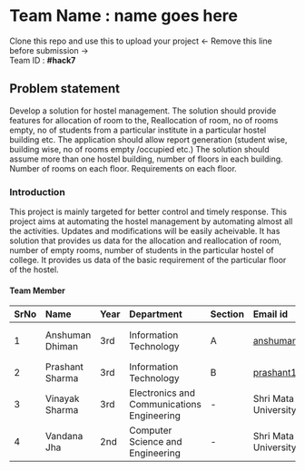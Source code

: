 # Team Name : name goes here
Clone this repo and use this to upload your project  <- Remove this line before submission -> <br>
Team ID : **#hack7**    <!--- Replace __ with problem statement number -->

## Problem statement
Develop a solution for hostel management. The solution should provide features for
allocation of room to the, Reallocation of room, no of rooms empty, no of students from a
particular institute in a particular hostel building etc. The application should allow report
generation (student wise, building wise, no of rooms empty /occupied etc.) The solution
should assume more than one hostel building, number of floors in each building. Number
of rooms on each floor. Requirements on each floor.

### Introduction 
<!--- Basically abstract of your project -->
This project is mainly targeted for better control and timely response.
This project aims at automating the hostel management by automating almost all the activities. Updates and modifications will be easily acheivable.
It has solution that provides us data for the  allocation and reallocation of room, number of empty rooms, number of students in the particular hostel of college. It provides us data of the basic requirement of the particular floor of the hostel. 


#### Team Member

SrNo | Name | Year | Department| Section | Email id | College
:--|:--|:--|:--|:--|:--| :--
1 | Anshuman Dhiman | 3rd | Information Technology | A | anshumandhiman1@gmail.com | Inderprastha Engineering College 
2 | Prashant Sharma | 3rd | Information Technology | B | prashant16october@gmail.com | 
3 | Vinayak Sharma | 3rd | Electronics and Communications Engineering | - | Shri Mata Vaishno Devi University | 
4 | Vandana Jha | 2nd |  Computer Science and Engineering | - | Shri Mata Vaishno Devi University | 

<br>

